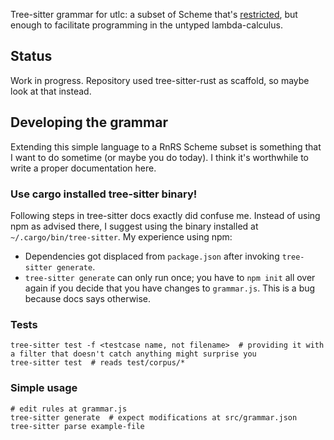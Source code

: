 Tree-sitter grammar for utlc: a subset of Scheme that's [restricted](https://sites.ualberta.ca/~jhoover/325/CourseNotes/section/Scheme_1.htm), but enough to facilitate programming in the untyped lambda-calculus.

## Status

Work in progress. Repository used tree-sitter-rust as scaffold, so maybe look at that instead.

## Developing the grammar

Extending this simple language to a RnRS Scheme subset is something that I want to do sometime (or maybe you do today).
I think it's worthwhile to write a proper documentation here.

### Use cargo installed tree-sitter binary!

Following steps in tree-sitter docs exactly did confuse me. Instead of using npm as advised there, I suggest using the binary installed at `~/.cargo/bin/tree-sitter`.
My experience using npm:
- Dependencies got displaced from `package.json` after invoking `tree-sitter generate`.
- `tree-sitter generate` can only run once; you have to `npm init` all over again if you decide that you have changes to `grammar.js`. This is a bug because docs says otherwise.

### Tests
```
tree-sitter test -f <testcase name, not filename>  # providing it with a filter that doesn't catch anything might surprise you
tree-sitter test  # reads test/corpus/*
```

### Simple usage
```
# edit rules at grammar.js
tree-sitter generate  # expect modifications at src/grammar.json
tree-sitter parse example-file
```
